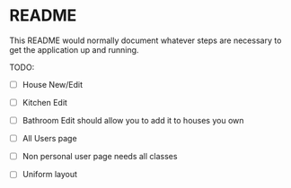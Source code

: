 # README

This README would normally document whatever steps are necessary to get the
application up and running.

TODO:

* [ ] House New/Edit
* [ ] Kitchen Edit
* [ ] Bathroom Edit should allow you to add it to houses you own
* [ ] All Users page
* [ ] Non personal user page needs all classes
* [ ] Uniform layout

